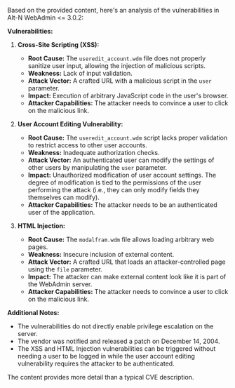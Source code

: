 Based on the provided content, here's an analysis of the vulnerabilities in Alt-N WebAdmin <= 3.0.2:

**Vulnerabilities:**

1.  **Cross-Site Scripting (XSS):**
    *   **Root Cause:** The `useredit_account.wdm` file does not properly sanitize user input, allowing the injection of malicious scripts.
    *   **Weakness:** Lack of input validation.
    *   **Attack Vector:** A crafted URL with a malicious script in the `user` parameter.
    *   **Impact:** Execution of arbitrary JavaScript code in the user's browser.
    *   **Attacker Capabilities:** The attacker needs to convince a user to click on the malicious link.

2.  **User Account Editing Vulnerability:**
    *   **Root Cause:** The `useredit_account.wdm` script lacks proper validation to restrict access to other user accounts.
    *   **Weakness:** Inadequate authorization checks.
    *   **Attack Vector:** An authenticated user can modify the settings of other users by manipulating the `user` parameter.
    *   **Impact:** Unauthorized modification of user account settings. The degree of modification is tied to the permissions of the user performing the attack (i.e., they can only modify fields they themselves can modify).
    *    **Attacker Capabilities:** The attacker needs to be an authenticated user of the application.

3.  **HTML Injection:**
    *   **Root Cause:** The `modalfram.wdm` file allows loading arbitrary web pages.
    *   **Weakness:** Insecure inclusion of external content.
    *  **Attack Vector:** A crafted URL that loads an attacker-controlled page using the `file` parameter.
    *   **Impact:** The attacker can make external content look like it is part of the WebAdmin server.
    *   **Attacker Capabilities:** The attacker needs to convince a user to click on the malicious link.

**Additional Notes:**

*   The vulnerabilities do not directly enable privilege escalation on the server.
*   The vendor was notified and released a patch on December 14, 2004.
*   The XSS and HTML Injection vulnerabilities can be triggered without needing a user to be logged in while the user account editing vulnerability requires the attacker to be authenticated.

The content provides more detail than a typical CVE description.